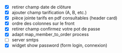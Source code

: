 - [x] retirer champ date de clôture
- [x] ajouter champ tarification (A, B, etc.)
- [x] pièce jointe tarifs en pdf consultables (header card)
- [x] ordre des colonnes sur le front
- [x] retirer champ confirmez votre pot de passe
- [x] adapt map_member_to_order process
- [ ] server smtps
- [x] widget show password (form login, connexion)
